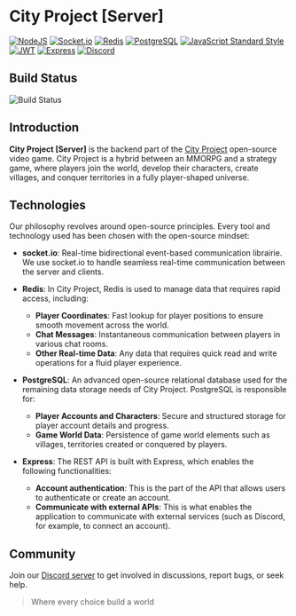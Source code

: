 # City Project [Server]

[![NodeJS](https://img.shields.io/badge/NodeJS-43853D?style=for-the-badge&logo=node.js&logoColor=white)](https://github.com/nodejs/node)
[![Socket.io](https://img.shields.io/badge/Socket.io-010101?style=for-the-badge&logo=socket.io&logoColor=white)](https://github.com/socketio/socket.io)
[![Redis](https://img.shields.io/badge/Redis-DC382D?style=for-the-badge&logo=redis&logoColor=white)](https://github.com/redis/redis)
[![PostgreSQL](https://img.shields.io/badge/PostgreSQL-336791?style=for-the-badge&logo=postgresql&logoColor=white)](https://github.com/postgres/postgres)
[![JavaScript Standard Style](https://img.shields.io/badge/JavaScript_Standard_Style-F7DF1E?style=for-the-badge&logo=javascript&logoColor=black)](https://github.com/standard/standard)
[![JWT](https://img.shields.io/badge/JWT-000000?style=for-the-badge&logo=JSON%20web%20tokens&logoColor=white)](https://github.com/auth0/node-jsonwebtoken)
[![Express](https://img.shields.io/badge/Express-000000?style=for-the-badge&logo=express&logoColor=white)](https://github.com/expressjs/express)
[![Discord](https://img.shields.io/discord/1070782232219877477?color=7289da&label=Discord&logo=discord&style=for-the-badge)](https://discord.gg/VSdXn4Jqws)

## Build Status

![Build Status](https://img.shields.io/github/actions/workflow/status/devsoleo/city-project-server/main.yml?branch=main&style=for-the-badge)

## Introduction

**City Project [Server]** is the backend part of the [City Project](https://github.com/devsoleo/city-project) open-source video game. City Project is a hybrid between an MMORPG and a strategy game, where players join the world, develop their characters, create villages, and conquer territories in a fully player-shaped universe.

## Technologies

Our philosophy revolves around open-source principles. Every tool and technology used has been chosen with the open-source mindset:
- **socket.io**: Real-time bidirectional event-based communication librairie. We use socket.io to handle seamless real-time communication between the server and clients.

- **Redis**: In City Project, Redis is used to manage data that requires rapid access, including:
  - **Player Coordinates**: Fast lookup for player positions to ensure smooth movement across the world.
  - **Chat Messages**: Instantaneous communication between players in various chat rooms.
  - **Other Real-time Data**: Any data that requires quick read and write operations for a fluid player experience.

- **PostgreSQL**: An advanced open-source relational database used for the remaining data storage needs of City Project. PostgreSQL is responsible for:
  - **Player Accounts and Characters**: Secure and structured storage for player account details and progress.
  - **Game World Data**: Persistence of game world elements such as villages, territories created or conquered by players.

- **Express**: The REST API is built with Express, which enables the following functionalities:
  - **Account authentication**: This is the part of the API that allows users to authenticate or create an account.
  - **Communicate with external APIs**: This is what enables the application to communicate with external services (such as Discord, for example, to connect an account).

## Community
Join our [Discord server](https://discord.gg/VSdXn4Jqws) to get involved in discussions, report bugs, or seek help.

> Where every choice build a world